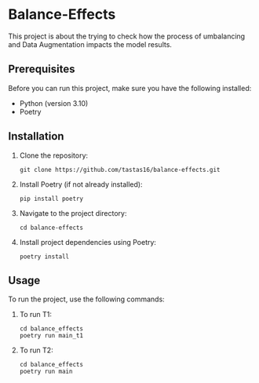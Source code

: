 # Balance-Effects

This project is about the trying to check how the process of umbalancing and Data Augmentation impacts the model results.

## Prerequisites

Before you can run this project, make sure you have the following installed:

- Python (version 3.10)
- Poetry

## Installation

1. Clone the repository:

    ```shell
    git clone https://github.com/tastas16/balance-effects.git
    ```

2. Install Poetry (if not already installed):

    ```shell
    pip install poetry
    ```

3. Navigate to the project directory:

    ```shell
    cd balance-effects
    ```

4. Install project dependencies using Poetry:

    ```shell
    poetry install
    ```

## Usage

To run the project, use the following commands:

1. To run T1:

    ```shell
    cd balance_effects
    poetry run main_t1
    ```
2. To run T2:

    ```shell
    cd balance_effects
    poetry run main
    ```
 
